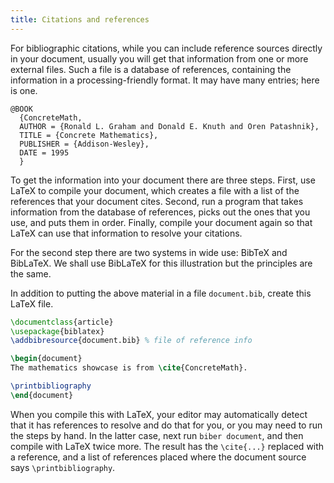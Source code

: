 ```yaml
---
title: Citations and references
---
```


<script>
preincludes = {
 "pre1": {
    "pre0": "document.bib"
   }
}
</script>
 
For bibliographic citations, while
you can include reference sources directly in your document,
usually you will get that information from one or more external files.
Such a file is a database of references,
containing the information in a processing-friendly format.
It may have many entries; here is one.



<!-- {% raw %} -->
```
@BOOK
  {ConcreteMath,  
  AUTHOR = {Ronald L. Graham and Donald E. Knuth and Oren Patashnik},
  TITLE = {Concrete Mathematics},
  PUBLISHER = {Addison-Wesley},
  DATE = 1995
  }
```
<!-- {% endraw %} -->

To get the information into your document there are three steps.
First, use LaTeX to compile your document, which
creates a file with a list of the references that your document cites.
Second, run a program that takes information from the database of references,
picks out the ones that you use, and puts them in order.
Finally, compile your document again so that LaTeX can use that information
to resolve your citations.

For the second step there are two systems in wide use: BibTeX and
BibLaTeX.
We shall use BibLaTeX for this illustration
but the principles are the same.

In addition to putting the above material in a file `document.bib`,
create this LaTeX file.

<!-- {% raw %} -->
```latex
\documentclass{article}
\usepackage{biblatex}
\addbibresource{document.bib} % file of reference info

\begin{document}
The mathematics showcase is from \cite{ConcreteMath}.

\printbibliography
\end{document}
```
<!-- {% endraw %} -->

When you compile this with LaTeX,
your editor may automatically detect that it has
references to resolve and do that for you, or you may need to
run the steps by hand.
In the latter case,
next run `biber document`,
and then compile with LaTeX twice more.
The result has the `\cite{...}` replaced with a reference, and
a list of references placed where the document source says
`\printbibliography`.
